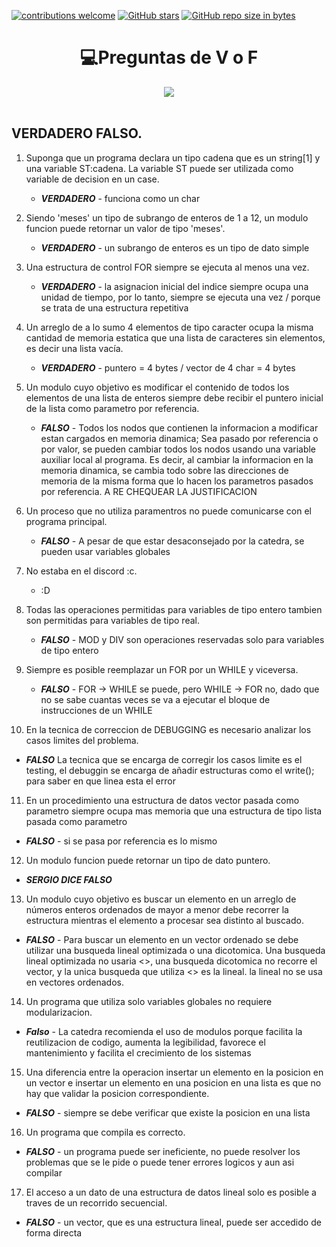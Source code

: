 [![contributions welcome](https://img.shields.io/badge/contributions-welcome-brightgreen.svg?style=flat)](https://github.com/FabianMartinez1234567/CADP)
[![GitHub stars](https://img.shields.io/github/stars/FabianMartinez1234567/CADP)](https://github.com/FabianMartinez1234567/CADP/stargazers/)
[![GitHub repo size in bytes](https://img.shields.io/github/repo-size/FabianMartinez1234567/CADP)](https://github.com/FabianMartinez1234567/CADP)
<h1 align="center"> 💻Preguntas de V o F </h1>
<div align="center">
<img src="https://media.giphy.com/media/l4JA1COQqiZB6/giphy.gif"/>
 </div>
<br>

## VERDADERO FALSO.

1. Suponga que un programa declara un tipo cadena que es un string[1] y una variable ST:cadena. La variable ST puede ser utilizada como variable de decision en un case.
   - ***VERDADERO*** - funciona como un char

2. Siendo 'meses' un tipo de subrango de enteros de 1 a 12, un modulo funcion puede retornar un valor de tipo 'meses'. 
   - ***VERDADERO*** - un subrango de enteros es un tipo de dato simple

3. Una estructura de control FOR siempre se ejecuta al menos una vez. 
   - ***VERDADERO*** - la asignacion inicial del indice siempre ocupa una unidad de tiempo, por lo tanto, siempre se ejecuta una vez / porque se trata de una estructura repetitiva

4. Un arreglo de a lo sumo 4 elementos de tipo caracter ocupa la misma cantidad de memoria estatica que una lista de caracteres sin elementos, es decir una lista vacía. 
   - ***VERDADERO*** - puntero = 4 bytes / vector de 4 char = 4 bytes

5. Un modulo cuyo objetivo es modificar el contenido de todos los elementos de una lista de enteros siempre debe recibir el puntero inicial de la lista como parametro por referencia. 
   - ***FALSO*** - Todos los nodos que contienen la informacion a modificar estan cargados en memoria dinamica; Sea pasado por referencia o por valor, se pueden cambiar todos los nodos usando una variable auxiliar local al programa. Es decir, al cambiar la informacion en la memoria dinamica, se cambia todo sobre las direcciones de memoria de la misma forma que lo hacen los parametros pasados por referencia. A RE CHEQUEAR LA JUSTIFICACION

6. Un proceso que no utiliza paramentros no puede comunicarse con el programa principal. 
   - ***FALSO*** - A pesar de que estar desaconsejado por la catedra, se pueden usar variables globales

7. No estaba en el discord :c.
   - :D

8. Todas las operaciones permitidas para variables de tipo entero tambien son permitidas para variables de tipo real. 
   - ***FALSO*** - MOD y DIV son operaciones reservadas solo para variables de tipo entero

9. Siempre es posible reemplazar un FOR por un WHILE y viceversa. 
   - ***FALSO***  - FOR -> WHILE se puede, pero WHILE -> FOR no, dado que no se sabe cuantas veces se va a ejecutar el bloque de instrucciones de un WHILE

10. En la tecnica de correccion de DEBUGGING es necesario analizar los casos limites del problema. 
   - ***FALSO*** La tecnica que se encarga de corregir los casos limite es el testing, el debuggin se encarga de añadir estructuras como el write(); para saber en que linea esta el error

11. En un procedimiento una estructura de datos vector pasada como parametro siempre ocupa mas memoria que una estructura de tipo lista pasada como parametro 
   - ***FALSO*** - si se pasa por referencia es lo mismo

12. Un modulo funcion puede retornar un tipo de dato puntero. 
   - ***SERGIO DICE FALSO***

13. Un modulo cuyo objetivo es buscar un elemento en un arreglo de números enteros ordenados de mayor a menor debe recorrer la estructura mientras el elemento a procesar sea distinto al buscado. 
   - ***FALSO*** - Para buscar un elemento en un vector ordenado se debe utilizar una busqueda lineal optimizada o una dicotomica. Una busqueda lineal optimizada no usaria <>, una busqueda dicotomica no recorre el vector, y la unica busqueda que utiliza <> es la lineal. la lineal no se usa en vectores ordenados.

14. Un programa que utiliza solo variables globales no requiere modularizacion.
   - ***Falso*** - La catedra recomienda el uso de modulos porque facilita la reutilizacion de codigo, aumenta la legibilidad, favorece el mantenimiento y facilita el crecimiento de los sistemas

15. Una diferencia entre la operacion insertar un elemento en la posicion en un vector e insertar un elemento en una posicion en una lista es que no hay que validar la posicion correspondiente.
   -  ***FALSO*** - siempre se debe verificar que existe la posicion en una lista

16. Un programa que compila es correcto.
   - ***FALSO*** - un programa puede ser ineficiente, no puede resolver los problemas que se le pide o puede tener errores logicos y aun asi compilar

17. El acceso a un dato de una estructura de datos lineal solo es posible a traves de un recorrido secuencial. 
   - ***FALSO*** - un vector, que es una estructura lineal, puede ser accedido de forma directa
